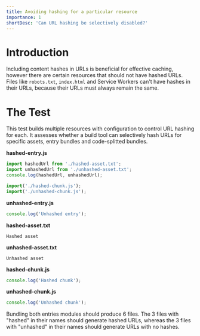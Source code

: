 ```yaml
---
title: Avoiding hashing for a particular resource
importance: 1
shortDesc: 'Can URL hashing be selectively disabled?'
---
```


# Introduction

Including content hashes in URLs is beneficial for effective caching, however there are certain resources that should not have hashed URLs. Files like `robots.txt`, `index.html` and Service Workers can't have hashes in their URLs, because their URLs must always remain the same.

# The Test

This test builds multiple resources with configuration to control URL hashing for each. It assesses whether a build tool can selectively hash URLs for specific assets, entry bundles and code-splitted bundles.

**hashed-entry.js**

```js
import hashedUrl from './hashed-asset.txt';
import unhashedUrl from './unhashed-asset.txt';
console.log(hashedUrl, unhashedUrl);

import('./hashed-chunk.js');
import('./unhashed-chunk.js');
```

**unhashed-entry.js**

```js
console.log('Unhashed entry');
```

**hashed-asset.txt**

```
Hashed asset
```

**unhashed-asset.txt**

```
Unhashed asset
```

**hashed-chunk.js**

```js
console.log('Hashed chunk');
```

**unhashed-chunk.js**

```js
console.log('Unhashed chunk');
```

Bundling both entries modules should produce 6 files. The 3 files with "hashed" in their names should generate hashed URLs, whereas the 3 files with "unhashed" in their names should generate URLs with no hashes.

